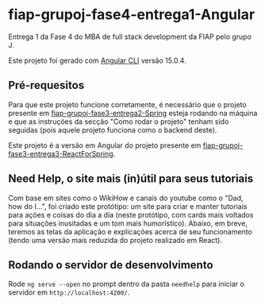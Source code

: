 # fiap-grupoj-fase4-entrega1-Angular
Entrega 1 da Fase 4 do MBA de full stack development da FIAP pelo grupo J.

Este projeto foi gerado com [Angular CLI](https://github.com/angular/angular-cli) versão 15.0.4.

##

## Pré-requesitos

Para que este projeto funcione corretamente, é necessário que o projeto presente em <a href="https://github.com/Bullamano/fiap-grupoj-fase3-entrega2-Spring">fiap-grupoj-fase3-entrega2-Spring</a> esteja rodando na máquina e que as instruções da secção "Como rodar o projeto" tenham sido seguidas (pois aquele projeto funciona como o backend deste).

Este projeto é a versão em Angular do projeto presente em <a href="https://github.com/Bullamano/fiap-grupoj-fase3-entrega3-ReactForSpring">fiap-grupoj-fase3-entrega3-ReactForSpring</a>.

##

## Need Help, o site mais (in)útil para seus tutoriais

Com base em sites como o WikiHow e canais do youtube como o "Dad, how do I...", foi criado este protótipo: um site para criar e manter tutoriais para ações e coisas do dia a dia (neste protótipo, com cards mais voltados para situações inusitadas e um tom mais humorístico). Abaixo, em breve, teremos as telas da aplicação e explicações acerca de seu funcionamento (tendo uma versão mais reduzida do projeto realizado em React).

##

## Rodando o servidor de desenvolvimento

Rode `ng serve --open` no prompt dentro da pasta `needhelp` para iniciar o servidor em `http://localhost:4200/`.

##
